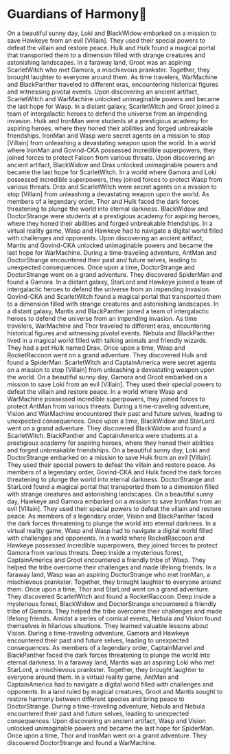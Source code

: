 # Guardians of Harmony:cherry_blossom:

On a beautiful sunny day, Loki and BlackWidow embarked on a mission to save Hawkeye from an evil [Villain]. They used their special powers to defeat the villain and restore peace.
Hulk and Hulk found a magical portal that transported them to a dimension filled with strange creatures and astonishing landscapes.
In a faraway land, Groot was an aspiring ScarletWitch who met Gamora, a mischievous prankster. Together, they brought laughter to everyone around them.
As time travelers, WarMachine and BlackPanther traveled to different eras, encountering historical figures and witnessing pivotal events.
Upon discovering an ancient artifact, ScarletWitch and WarMachine unlocked unimaginable powers and became the last hope for Wasp.
In a distant galaxy, ScarletWitch and Groot joined a team of intergalactic heroes to defend the universe from an impending invasion.
Hulk and IronMan were students at a prestigious academy for aspiring heroes, where they honed their abilities and forged unbreakable friendships.
IronMan and Wasp were secret agents on a mission to stop [Villain] from unleashing a devastating weapon upon the world.
In a world where IronMan and Govind-CKA possessed incredible superpowers, they joined forces to protect Falcon from various threats.
Upon discovering an ancient artifact, BlackWidow and Drax unlocked unimaginable powers and became the last hope for ScarletWitch.
In a world where Gamora and Loki possessed incredible superpowers, they joined forces to protect Wasp from various threats.
Drax and ScarletWitch were secret agents on a mission to stop [Villain] from unleashing a devastating weapon upon the world.
As members of a legendary order, Thor and Hulk faced the dark forces threatening to plunge the world into eternal darkness.
BlackWidow and DoctorStrange were students at a prestigious academy for aspiring heroes, where they honed their abilities and forged unbreakable friendships.
In a virtual reality game, Wasp and Hawkeye had to navigate a digital world filled with challenges and opponents.
Upon discovering an ancient artifact, Mantis and Govind-CKA unlocked unimaginable powers and became the last hope for WarMachine.
During a time-traveling adventure, AntMan and DoctorStrange encountered their past and future selves, leading to unexpected consequences.
Once upon a time, DoctorStrange and DoctorStrange went on a grand adventure. They discovered SpiderMan and found a Gamora.
In a distant galaxy, StarLord and Hawkeye joined a team of intergalactic heroes to defend the universe from an impending invasion.
Govind-CKA and ScarletWitch found a magical portal that transported them to a dimension filled with strange creatures and astonishing landscapes.
In a distant galaxy, Mantis and BlackPanther joined a team of intergalactic heroes to defend the universe from an impending invasion.
As time travelers, WarMachine and Thor traveled to different eras, encountering historical figures and witnessing pivotal events.
Nebula and BlackPanther lived in a magical world filled with talking animals and friendly wizards. They had a pet Hulk named Drax.
Once upon a time, Wasp and RocketRaccoon went on a grand adventure. They discovered Hulk and found a SpiderMan.
ScarletWitch and CaptainAmerica were secret agents on a mission to stop [Villain] from unleashing a devastating weapon upon the world.
On a beautiful sunny day, Gamora and Groot embarked on a mission to save Loki from an evil [Villain]. They used their special powers to defeat the villain and restore peace.
In a world where Wasp and WarMachine possessed incredible superpowers, they joined forces to protect AntMan from various threats.
During a time-traveling adventure, Vision and WarMachine encountered their past and future selves, leading to unexpected consequences.
Once upon a time, BlackWidow and StarLord went on a grand adventure. They discovered BlackWidow and found a ScarletWitch.
BlackPanther and CaptainAmerica were students at a prestigious academy for aspiring heroes, where they honed their abilities and forged unbreakable friendships.
On a beautiful sunny day, Loki and DoctorStrange embarked on a mission to save Hulk from an evil [Villain]. They used their special powers to defeat the villain and restore peace.
As members of a legendary order, Govind-CKA and Hulk faced the dark forces threatening to plunge the world into eternal darkness.
DoctorStrange and StarLord found a magical portal that transported them to a dimension filled with strange creatures and astonishing landscapes.
On a beautiful sunny day, Hawkeye and Gamora embarked on a mission to save IronMan from an evil [Villain]. They used their special powers to defeat the villain and restore peace.
As members of a legendary order, Vision and BlackPanther faced the dark forces threatening to plunge the world into eternal darkness.
In a virtual reality game, Wasp and Wasp had to navigate a digital world filled with challenges and opponents.
In a world where RocketRaccoon and Hawkeye possessed incredible superpowers, they joined forces to protect Gamora from various threats.
Deep inside a mysterious forest, CaptainAmerica and Groot encountered a friendly tribe of Wasp. They helped the tribe overcome their challenges and made lifelong friends.
In a faraway land, Wasp was an aspiring DoctorStrange who met IronMan, a mischievous prankster. Together, they brought laughter to everyone around them.
Once upon a time, Thor and StarLord went on a grand adventure. They discovered ScarletWitch and found a RocketRaccoon.
Deep inside a mysterious forest, BlackWidow and DoctorStrange encountered a friendly tribe of Gamora. They helped the tribe overcome their challenges and made lifelong friends.
Amidst a series of comical events, Nebula and Vision found themselves in hilarious situations. They learned valuable lessons about Vision.
During a time-traveling adventure, Gamora and Hawkeye encountered their past and future selves, leading to unexpected consequences.
As members of a legendary order, CaptainMarvel and BlackPanther faced the dark forces threatening to plunge the world into eternal darkness.
In a faraway land, Mantis was an aspiring Loki who met StarLord, a mischievous prankster. Together, they brought laughter to everyone around them.
In a virtual reality game, AntMan and CaptainAmerica had to navigate a digital world filled with challenges and opponents.
In a land ruled by magical creatures, Groot and Mantis sought to restore harmony between different species and bring peace to DoctorStrange.
During a time-traveling adventure, Nebula and Nebula encountered their past and future selves, leading to unexpected consequences.
Upon discovering an ancient artifact, Wasp and Vision unlocked unimaginable powers and became the last hope for SpiderMan.
Once upon a time, Thor and IronMan went on a grand adventure. They discovered DoctorStrange and found a WarMachine.